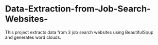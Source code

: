 # Data-Extraction-from-Job-Search-Websites-
This project extracts data from 3 job search websites using BeautifulSoup and generates word clouds.
